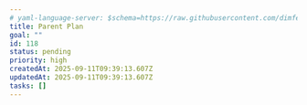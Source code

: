 ```yaml
---
# yaml-language-server: $schema=https://raw.githubusercontent.com/dimfeld/llmutils/main/schema/rmplan-plan-schema.json
title: Parent Plan
goal: ""
id: 118
status: pending
priority: high
createdAt: 2025-09-11T09:39:13.607Z
updatedAt: 2025-09-11T09:39:13.607Z
tasks: []
---
```

